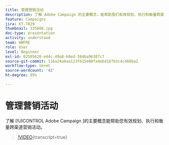 ```yaml
---
title: 管理营销活动
description: 了解 Adobe Campaign 的主要概念，能帮助我们有效规划、执行和衡量跨渠道营销活动。
feature: Campaigns
jira: KT-7829
thumbnail: 335608.jpg
doc-type: presentation
activity: understand
team: WWFRE
role: User
level: Beginner
exl-id: 02505628-e44c-49a8-b8ed-384ba96387c7
source-git-commit: 116a24a8aa123f615e08fa4ebd187b3c4c460ba2
workflow-type: tm+mt
source-wordcount: '42'
ht-degree: 95%

---
```


# 管理营销活动

了解 [!UICONTROL Adobe Campaign ]的主要概念能帮助您有效规划、执行和衡量跨渠道营销活动。

>[!VIDEO](https://video.tv.adobe.com/v/335608?quality=12&learn=on){transcript=true}
